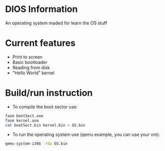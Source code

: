 # DlOS Information
An operating system maded for learn the OS stuff

# Current features
- Print to screen
- Basic bootloader
- Reading from disk
- "Hello World" kernel

# Build/run instruction
- To compile the boot sector use:
```sh
fasm bootSect.asm
fasm kernel.asm
cat bootSect.bin kernel.bin > OS.bin
```
- To run the operating system use (qemu example, you can use your vm):
```sh
qemu-system-i386 -fda OS.bin
```
